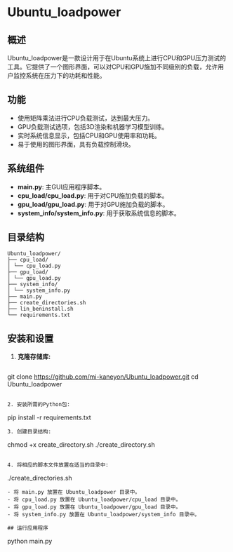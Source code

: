 # Ubuntu_loadpower

## 概述
Ubuntu_loadpower是一款设计用于在Ubuntu系统上进行CPU和GPU压力测试的工具。它提供了一个图形界面，可以对CPU和GPU施加不同级别的负载，允许用户监控系统在压力下的功耗和性能。

## 功能
- 使用矩阵乘法进行CPU负载测试，达到最大压力。
- GPU负载测试选项，包括3D渲染和机器学习模型训练。
- 实时系统信息显示，包括CPU和GPU使用率和功耗。
- 易于使用的图形界面，具有负载控制滑块。

## 系统组件
- **main.py**: 主GUI应用程序脚本。
- **cpu_load/cpu_load.py**: 用于对CPU施加负载的脚本。
- **gpu_load/gpu_load.py**: 用于对GPU施加负载的脚本。
- **system_info/system_info.py**: 用于获取系统信息的脚本。

## 目录结构
```
Ubuntu_loadpower/
├── cpu_load/
│ └── cpu_load.py
├── gpu_load/
│ └── gpu_load.py
├── system_info/
│ └── system_info.py
├── main.py
├── create_directories.sh
├── lin_beninstall.sh
└── requirements.txt
```

## 安装和设置

1. **克隆存储库:**
   ```sh
git clone https://github.com/mi-kaneyon/Ubuntu_loadpower.git
cd Ubuntu_loadpower

  ```

2. 安装所需的Python包:
```
pip install -r requirements.txt

```
3. 创建目录结构:
```

chmod +x create_directory.sh 
./create_directory.sh

```

4. 将相应的脚本文件放置在适当的目录中:

```
./create_directories.sh

```
- 将 main.py 放置在 Ubuntu_loadpower 目录中。
- 将 cpu_load.py 放置在 Ubuntu_loadpower/cpu_load 目录中。
- 将 gpu_load.py 放置在 Ubuntu_loadpower/gpu_load 目录中。
- 将 system_info.py 放置在 Ubuntu_loadpower/system_info 目录中。

## 运行应用程序

```
python main.py

```


















